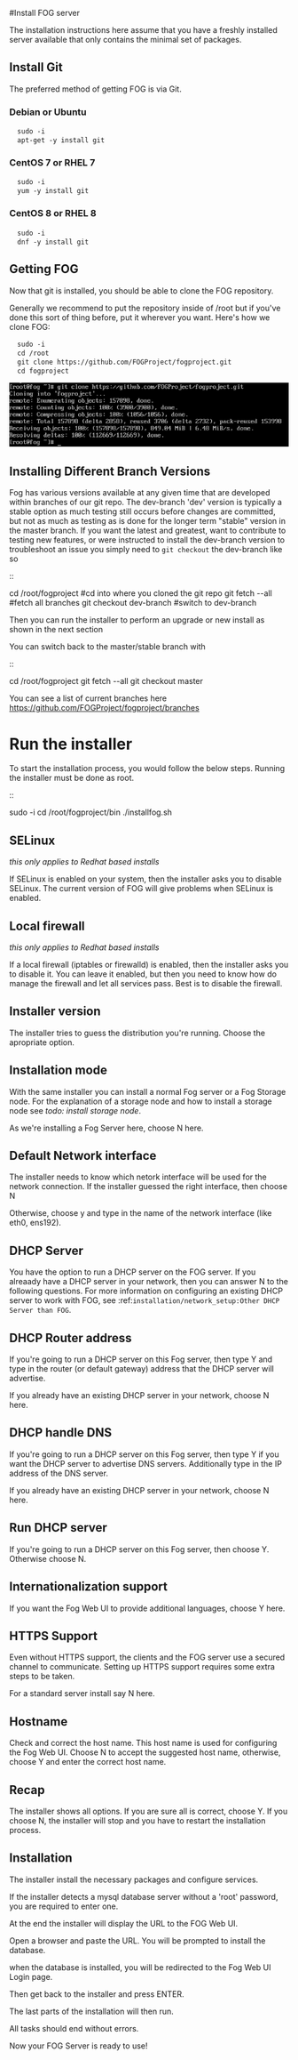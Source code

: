 #Install FOG server

The installation instructions here assume that you have a freshly installed server available that only contains the minimal set of packages.

## Install Git

The preferred method of getting FOG is via Git.

### Debian or Ubuntu

```
  sudo -i
  apt-get -y install git
```

### CentOS 7 or RHEL 7

```
  sudo -i
  yum -y install git
```

### CentOS 8 or RHEL 8

```
  sudo -i
  dnf -y install git
```

## Getting FOG


Now that git is installed, you should be able to clone the FOG repository.

Generally we recommend to put the repository inside of /root but if you've done this sort of thing before, put it wherever you want. Here's how we clone FOG:

```
  sudo -i
  cd /root
  git clone https://github.com/FOGProject/fogproject.git
  cd fogproject
```

![gitClone](../assets/img/installation/git-clone.png "git clone")


Installing Different Branch Versions
------------------------------------

Fog has various versions available at any given time that are developed within branches of our git repo.
The dev-branch 'dev' version is typically a stable option as much testing still occurs before changes are committed, but not as much as testing as is done for the longer term "stable" version in the master branch.
If you want the latest and greatest, want to contribute to testing new features, or were instructed to install the dev-branch version to troubleshoot an issue you simply need to `git checkout` the dev-branch like so

::

  cd /root/fogproject #cd into where you cloned the git repo
  git fetch --all #fetch all branches
  git checkout dev-branch #switch to dev-branch

Then you can run the installer to perform an upgrade or new install as shown in the next section

You can switch back to the master/stable branch with 

::

  cd /root/fogproject
  git fetch --all
  git checkout master

You can see a list of current branches here https://github.com/FOGProject/fogproject/branches

Run the installer
=================

To start the installation process, you would follow the below steps. Running the installer must be done as root.

::

  sudo -i
  cd /root/fogproject/bin
  ./installfog.sh



SELinux
-------
*this only applies to Redhat based installs*

  If SELinux is enabled on your system, then the installer asks you to disable SELinux.
  The current version of FOG will give problems when SELinux is enabled.

Local firewall
--------------
*this only applies to Redhat based installs*

If a local firewall (iptables or firewalld) is enabled, then the installer asks you to disable it. You can leave it enabled, but then you need to know how do manage the firewall and let all services pass. Best is to disable the firewall.

Installer version
-----------------

The installer tries to guess the distribution you're running. Choose the apropriate option.

Installation mode
-----------------

  With the same installer you can install a normal Fog server or a Fog Storage node. For the explanation of a storage node and how to install a storage node see *todo: install storage node*.

As we're installing a Fog Server here, choose N here.

Default Network interface
-------------------------

  The installer needs to know which netork interface will be used for the network connection. If the installer guessed the right interface, then choose N

  Otherwise, choose y and type in the name of the network interface (like eth0, ens192).

DHCP Server
-----------

  You have the option to run a DHCP server on the FOG server. If you alreaady have a DHCP server in your network, then you can answer N to the following questions. For more information on configuring an existing DHCP server to work with FOG, see :ref:`installation/network_setup:Other DHCP Server than FOG`.

DHCP Router address
-------------------

  If you're going to run a DHCP server on this Fog server, then type Y and type in the router (or default gateway) address that the DHCP server will advertise.

  If you already have an existing DHCP server in your network, choose N here.

DHCP handle DNS
---------------

  If you're going to run a DHCP server on this Fog server, then type Y if you want the DHCP server to advertise DNS servers. Additionally type in the IP address of the DNS server.

  If you already have an existing DHCP server in your network, choose N here.

Run DHCP server
---------------

  If you're going to run a DHCP server on this Fog server, then choose Y. Otherwise choose N.

Internationalization support
----------------------------

  If you want the Fog Web UI to provide additional languages, choose Y here.

HTTPS Support
-------------

  Even without HTTPS support, the clients and the FOG server use a secured channel to communicate. Setting up HTTPS support requires some extra steps to be taken.

  For a standard server install say N here.

Hostname
--------

  Check and correct the host name. This host name is used for configuring the Fog Web UI. Choose N to accept the suggested host name, otherwise, choose Y and enter the correct host name.

Recap
-----

  The installer shows all options. If you are sure all is correct, choose Y. If you choose N, the installer will stop and you have to restart the installation process.

Installation
------------

  The installer install the necessary packages and configure services.

  If the installer detects a mysql database server without a 'root' password, you are required to enter one.

  At the end the installer will display the URL to the FOG Web UI.

  Open a browser and paste the URL. You will be prompted to install the database.

  when the database is installed, you will be redirected to the Fog Web UI Login page.

  Then get back to the installer and press ENTER.

  The last parts of the installation will then run.

  All tasks should end without errors.

  Now your FOG Server is ready to use!
